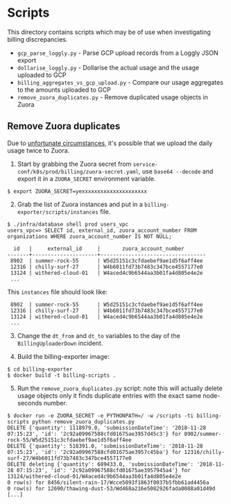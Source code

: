 # Scripts

This directory contains scripts which may be of use when investigating billing discrepancies.

- `gcp_parse_loggly.py` - Parse GCP upload records from a Loggly JSON export
- `dollarise_loggly.py` - Dollarise the actual usage and the usage uploaded to GCP
- `billing_aggregates_vs_gcp_upload.py` - Compare our usage aggregates to the amounts uploaded to GCP
- `remove_zuora_duplicates.py` - Remove duplicated usage objects in Zuora

## Remove Zuora duplicates

Due to [unfortunate circumstances][service-conf#2793], it's possible that we upload the daily usage twice to Zuora.

1. Start by grabbing the Zuora secret from
   `service-conf/k8s/prod/billing/zuora-secret.yaml`, use `base64 --decode` and export it in a `ZUORA_SECRET` environment variable.

```console
$ export ZUORA_SECRET=yexxxxxxxxxxxxxxxxxxxxx
```

2. Grab the list of Zuora instances and put in a
   `billing-exporter/scripts/instances` file.

```console
$ ./infra/database shell prod users_vpc
users_vpc=> SELECT id, external_id, zuora_account_number FROM organizations WHERE zuora_account_number IS NOT NULL;

  id   |     external_id     |       zuora_account_number
-------+---------------------+----------------------------------
 8902  | summer-rock-55      | W5d25151c3cfdaebef9ae1d5f6aff4ee
 12316 | chilly-surf-27      | W4b6011fd73b7483c347bce4557177e0
 13124 | withered-cloud-01   | W4aced4c9b6544aa3b01fa4d805e4e2e
 ...
```

This `instances` file should look like:

```text
 8902  | summer-rock-55      | W5d25151c3cfdaebef9ae1d5f6aff4ee
 12316 | chilly-surf-27      | W4b6011fd73b7483c347bce4557177e0
 13124 | withered-cloud-01   | W4aced4c9b6544aa3b01fa4d805e4e2e
 ...
```

3. Change the `dt_from` and `dt_to` variables to the day of the
   `BillingUploaderDown` incident.

4. Build the billing-exporter image:

```console
$ cd billing-exporter
$ docker build -t billing-scripts .
```

5. Run the `remove_zuora_duplicates.py` script: note this will actually delete
   usage objects only it finds duplicate entries with the exact same
   node-seconds number.

```console
$ docker run -e ZUORA_SECRET -e PYTHONPATH=/ -w /scripts -ti billing-scripts python remove_zuora_duplicates.py
DELETE {'quantity': 1118979.0, 'submissionDateTime': '2018-11-28 07:15:23', 'id': '2c92a09967588cfd01675ae3957d45c3'} for 8902/summer-rock-55/W5d25151c3cfdaebef9ae1d5f6aff4ee
DELETE {'quantity': 518391.0, 'submissionDateTime': '2018-11-28 07:15:23', 'id': '2c92a09967588cfd01675ae3957c45ba'} for 12316/chilly-surf-27/W4b6011fd73b7483c347bce4557177e0
DELETE deleting {'quantity': 689433.0, 'submissionDateTime': '2018-11-28 07:15:23', 'id': '2c92a09967588cfd01675ae3957945a4'} for 13124/withered-cloud-01/W4aced4c9b6544aa3b01fa4d805e4e2e
0 row(s) for 8456/silent-rain-17/Wcce5093f1863f0037b5fbb61ad4456a
0 row(s) for 12690/thawing-dust-53/Wd468a216e5082926fada0088a01d49d
[...]
```

[service-conf#2793]: https://github.com/weaveworks/service-conf/issues/2793
